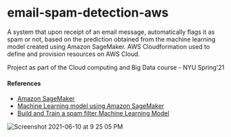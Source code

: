 # email-spam-detection-aws
A system that upon receipt of an email message, automatically flags it as spam or not, based on the prediction obtained from the machine learning model created using Amazon SageMaker. AWS Cloudformation used to define and provision resources on AWS Cloud. 

Project as part of the Cloud computing and Big Data course - NYU Spring'21 


#### References

- [Amazon SageMaker](https://aws.amazon.com/sagemaker)
- [Machine Learning model using Amazon SageMaker](https://aws.amazon.com/getting-started/hands-on/build-train-deploy-machine-learning-model-sagemaker/)
- [Build and Train a spam filter Machine Learning Model](https://github.com/aws-samples/reinvent2018-srv404-lambda-sagemaker/blob/master/training/README.md)



![Screenshot 2021-06-10 at 9 25 05 PM](https://user-images.githubusercontent.com/26367904/121617288-36ddd900-ca82-11eb-9218-552b2ef4d810.png)

